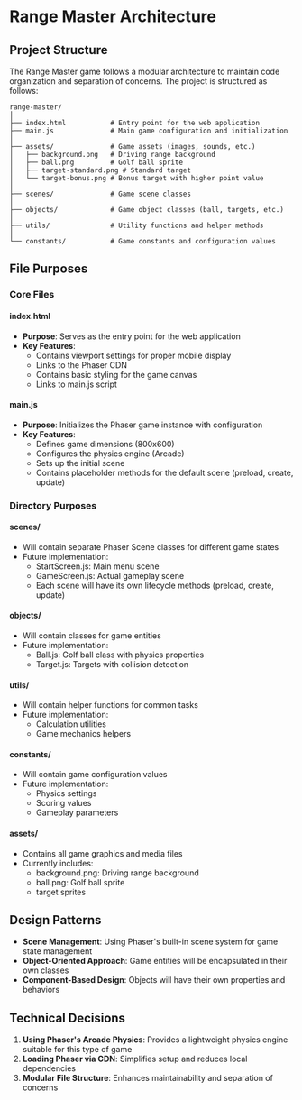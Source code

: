 # Range Master Architecture

## Project Structure
The Range Master game follows a modular architecture to maintain code organization and separation of concerns. The project is structured as follows:

```
range-master/
│
├── index.html           # Entry point for the web application
├── main.js              # Main game configuration and initialization
│
├── assets/              # Game assets (images, sounds, etc.)
│   ├── background.png   # Driving range background
│   ├── ball.png         # Golf ball sprite
│   ├── target-standard.png # Standard target
│   └── target-bonus.png # Bonus target with higher point value
│
├── scenes/              # Game scene classes
│
├── objects/             # Game object classes (ball, targets, etc.)
│
├── utils/               # Utility functions and helper methods
│
└── constants/           # Game constants and configuration values
```

## File Purposes

### Core Files

#### index.html
- **Purpose**: Serves as the entry point for the web application
- **Key Features**:
  - Contains viewport settings for proper mobile display
  - Links to the Phaser CDN
  - Contains basic styling for the game canvas
  - Links to main.js script

#### main.js
- **Purpose**: Initializes the Phaser game instance with configuration
- **Key Features**:
  - Defines game dimensions (800x600)
  - Configures the physics engine (Arcade)
  - Sets up the initial scene
  - Contains placeholder methods for the default scene (preload, create, update)

### Directory Purposes

#### scenes/
- Will contain separate Phaser Scene classes for different game states
- Future implementation:
  - StartScreen.js: Main menu scene
  - GameScreen.js: Actual gameplay scene
  - Each scene will have its own lifecycle methods (preload, create, update)

#### objects/
- Will contain classes for game entities
- Future implementation:
  - Ball.js: Golf ball class with physics properties
  - Target.js: Targets with collision detection

#### utils/
- Will contain helper functions for common tasks
- Future implementation:
  - Calculation utilities
  - Game mechanics helpers

#### constants/
- Will contain game configuration values
- Future implementation:
  - Physics settings
  - Scoring values
  - Gameplay parameters

#### assets/
- Contains all game graphics and media files
- Currently includes:
  - background.png: Driving range background
  - ball.png: Golf ball sprite
  - target sprites

## Design Patterns

- **Scene Management**: Using Phaser's built-in scene system for game state management
- **Object-Oriented Approach**: Game entities will be encapsulated in their own classes
- **Component-Based Design**: Objects will have their own properties and behaviors

## Technical Decisions

1. **Using Phaser's Arcade Physics**: Provides a lightweight physics engine suitable for this type of game
2. **Loading Phaser via CDN**: Simplifies setup and reduces local dependencies
3. **Modular File Structure**: Enhances maintainability and separation of concerns
